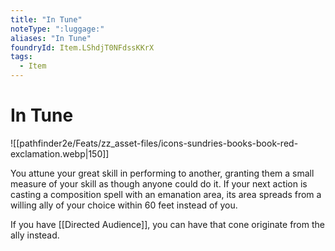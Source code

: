 ```yaml
---
title: "In Tune"
noteType: ":luggage:"
aliases: "In Tune"
foundryId: Item.LShdjT0NFdssKKrX
tags:
  - Item
---
```


# In Tune
![[pathfinder2e/Feats/zz_asset-files/icons-sundries-books-book-red-exclamation.webp|150]]

You attune your great skill in performing to another, granting them a small measure of your skill as though anyone could do it. If your next action is casting a composition spell with an emanation area, its area spreads from a willing ally of your choice within 60 feet instead of you.

If you have [[Directed Audience]], you can have that cone originate from the ally instead.
